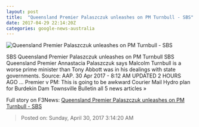 ```yaml
---
layout: post
title:  "Queensland Premier Palaszczuk unleashes on PM Turnbull - SBS"
date: 2017-04-29 22:14:20Z
categories: google-news-australia
---
```


![Queensland Premier Palaszczuk unleashes on PM Turnbull - SBS](http://www.sbs.com.au/news/sites/sbs.com.au.news/files/20161209001291444114-minihighres.jpg)

SBS Queensland Premier Palaszczuk unleashes on PM Turnbull SBS Queensland Premier Annastacia Palaszczuk says Malcolm Turnbull is a worse prime minister than Tony Abbott was in his dealings with state governments. Source: AAP. 30 Apr 2017 - 8:12 AM UPDATED 2 HOURS AGO ... Premier v PM: This is going to be awkward Courier Mail Hydro plan for Burdekin Dam Townsville Bulletin all 5 news articles »


Full story on F3News: [Queensland Premier Palaszczuk unleashes on PM Turnbull - SBS](http://www.f3nws.com/n/czAFaC)

> Posted on: Sunday, April 30, 2017 3:14:20 AM
